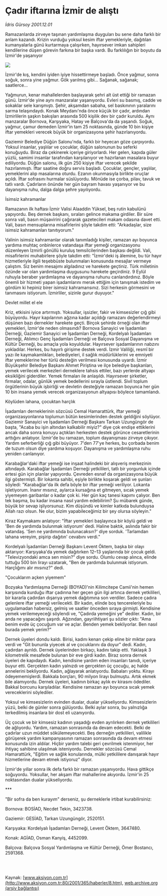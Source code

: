 # Çadır iftarına İzmir de alıştı

*İdris Gürsoy 2001.12.01*

<div>
 <p class="spot">
  Ramazanlarda zirveye taşınan yardımlaşma duyguları bu sene daha farklı bir anlam kazandı. Krizin vurduğu yoksul kesim iftar yemekleriyle, dağıtılan kumanyalarla günü kurtarmaya çalışırken, hayırsever imkan sahipleri kendilerine düşen görevin farkına bir başka vardı. Bu farklılığın bir boyutu da İzmir'de yaşanıyor
 </p>
 <p class="metin">
 </p>
 <img border="0" src="/web/20020104223053im_/http://www.aksiyon.com.tr/2001/365/resimler/cadir.jpg"/>
 <p class="metin">
  İzmir'de kış, kendini iyiden iyiye hissettirmeye başladı. Önce yağmur, sonra soğuk, sonra yine yağmur. Gök yarılmış gibi... Sağanak, sağanak; saatlerce...
 </p>
 <p class="metin">
  Yağmurun, kenar mahallelerden başlayarak şehri alt üst ettiği bir ramazan günü. İzmir'de yine aynı manzaralar yaşanıyordu. Evleri su basmış, cadde ve sokaklar sele karışmıştı. Şehir, akşamdan sabaha, sel baskınının yaralarını sarma telaşındaydı. Konak Meydanı'nda önce küçük bir çadır, ardından İzmirlilerin şaşkın bakışları arasında 500 kişilik dev bir çadır kuruldu. Aynı manzaralar Bornova, Karşıyaka, Hatay ve Balçova'da da yaşandı. Soğuk, yağmur, çamur demeden İzmir'in tam 25 noktasında, günde 10 bin kişiye iftar yemekleri verecek büyük bir organizasyona şehir hazırlanıyordu.
 </p>
 <p class="metin">
  Gaziemir Belediye Düğün Salonu'nda, farklı bir heyecan göze çarpıyordu. Yoksul insanlar, yaşlılar ve çocuklar, düğün salonunun bu seferki konuğuydu. Biraz da çekinerek içeriye giriyorlardı. Her gelen, kapıda güler yüzlü, samimi insanlar tarafından karşılanıyor ve hazırlanan masalara buyur ediliyordu. Düğün salonu, ilk gün 250 kişiye iftar verecek şekilde hazırlanmıştı. İftar saatine doğru servis başladı. Çocuklar, gençler, yaşlılar, yemeklerini alıp masalarına oturdu. Ezanın okunmasıyla birlikte oruçlar açıldı. İftar sofrasını hurmalar süslüyordu. Mönüde ise çorba, pilav, tavuk ve tatlı vardı. Çadırların önünde her gün bayram havası yaşanıyor ve bu dayanışma ruhu, dalga dalga şehre yayılıyordu.
 </p>
 <p class="metin">
  İsimsiz kahramanlar
 </p>
 <p class="metin">
  Ramazanın ilk haftası İzmir Valisi Alaaddin Yüksel, beş rutin kabulünü yapıyordu. Beş dernek başkanı, sıraları gelince makama girdiler. Bir süre sonra vali, basın müşavirini çağırarak gazetecileri makam odasına davet etti. Vali, basın mensuplarına misafirlerini şöyle takdim etti: "Arkadaşlar, size isimsiz kahramanları tanıtıyorum."
 </p>
 <p class="metin">
  Valinin isimsiz kahramanlar olarak tanımladığı kişiler, ramazan ayı boyunca yardıma muhtaç onbinlerce vatandaşa iftar yemeği organizasyonu düzenleyen İzmirli gönüllü kuruluş temsilcilerinden başkası değildi. Vali, misafirlerini muhabirlere şöyle takdim etti: "İzmir'deki iş âlemine, bu tür hayır hizmetleriyle ilgili teşebbüste bulunmaları konusunda mesajlar vermeye çalıştım. Siz benim mesajımı algıladınız ve harekete geçtiniz. Türk milletinin özünde var olan yardımlaşma duygusunu harekete geçirdiniz. 9 Eylül ruhuyla beraber yardımlaşma ve dayanışma ruhunu canlandırdınız. Böyle önemli bir hizmeti yapan işadamlarını merak ettiğim için tanışmak istedim ve gördüm ki hepiniz birer isimsiz kahramansınız. Sizi herkesin görmesini ve tanımasını istiyorum. İzmirliler, sizinle gurur duyuyor."
 </p>
 <p class="metin">
  Devlet millet el ele
 </p>
 <p class="metin">
  Kriz, etkisini iyice artırmıştı. Yoksullar, işsizler, fakir ve kimsesizler çığ gibi büyüyordu. Hayır kapılarının ağzına kadar açıldığı ramazanı değerlendirmeyi düşünen bazı dernekler harekete geçti. Birçok şehirde örneği olan iftar yemekleri, İzmir'de neden olmasındı? Bornova Sanayici ve İşadamları Derneği, Gaziemir Sanayici ve İşadamları Derneği, Kordelyalı İşadamları Derneği, Atılımcı Genç İşadamları Derneği ve Balçova Sosyal Dayanışma ve Kültür Derneği, bu amaçla yola koyuldular. Hayırsever işadamlarının nabzını yokladılar. Herkes, bu hayırlı girişime destek verdi. İzmir Valiliği, resmî bir yazı ile kaymakamlıkları, belediyeleri, il sağlık müdürlüklerini ve emniyeti iftar yemeklerine her türlü desteğin verilmesi konusunda uyardı. İzmir Büyükşehir Belediye Başkanı Ahmet Piriştina ve ilçe belediye başkanları, yemek verilecek merkezleri derneklere tahsis ettiler, bazı yerlerde altyapı eksikliğini giderdiler. Yemek firmaları ile anlaşıldı. Hayırsever şirketler, firmalar, odalar, günlük yemek bedellerini sırayla üstlendi. Sivil toplum örgütlerinin büyük işbirliği ve devletin desteğiyle ramazan boyunca her gün 10 bin insana yemek verecek organizasyonun altyapısı böylece tamamlandı.
 </p>
 <p class="metin">
  Köylüden lahana, çocuktan harçlık
 </p>
 <p class="metin">
  İşadamları derneklerinin sözcüsü Cemal Hamarattürk, iftar yemeği organizasyonlarına toplumun bütün kesimlerinden destek geldiğini söylüyor. Gaziemir Sanayici ve İşadamları Derneği Başkanı Tarkan Uzungüngör de başta, "Acaba bu işin altından kalkabilir miyiz?" diye çok endişe ettiklerini ancak daha sonra konuyu açtıkları herkesten destek görünce cesaretlerinin arttığını anlatıyor. İzmir'de bu ramazan, toplum dayanışması zirveye çıkıyor. Yardım seferberliği çığ gibi büyüyor. 7'den 77'ye herkes, bu çorbada benim de tuzum olsun diye yardıma koşuyor. Dayanışma ve yardımlaşma ruhu yeniden canlanıyor.
 </p>
 <p class="metin">
  Karabağlar'daki iftar yemeği ise inşaat halindeki bir alışveriş merkezinin altındaydı. Karabağlar İşadamları Derneği yetkilileri, tatlı bir yorgunluk içinde ertesi gün için planlar yapıyordu. Çevreden esnaf da organizasyona büyük ilgi göstermişti. Bir lokanta sahibi, eşiyle birlikte koşarak geldi ve şunları söyledi: "Karabağlar'da ilk defa böyle bir iftar yemeği veriliyor. Lokanta işletiyorum. İnanır mısınız, aylarca kursağına et gitmeyen, sıcak yemek yiyemeyen garibanlar o kadar çok ki. Her gün kaç tanesi kapımı çalıyor. Ben tek başıma, bu kadar insana nasıl yardım edebilirim? Şu mübarek günde, büyük bir sevap işliyorsunuz. Kim düşündü ve kimler katkıda bulunduysa Allah razı olsun. Ne olur, bizim yapabileceğimiz bir şey olursa söyleyin."
 </p>
 <p class="metin">
  Kiraz Kaymakamı anlatıyor: "İftar yemekleri başlayınca bir köylü geldi ve 'Ben de yardımda bulunmak istiyorum' dedi. Haline baktık, aslında fakir bir vatandaş. 'Sen ne yardımında bulunacaksın?' diye sorduk. 'Tarlamdan lahana vereyim, pişirip dağıtın' cevabını verdi."
 </p>
 <p class="metin">
  Kordelyalı İşadamları Derneği Başkanı Levent Öktem, başka bir olayı aktarıyor: Karşıyaka'da yemek dağıtırken 12–13 yaşlarında bir çocuk geldi. "Televizyondaki amca sen misin?" diye sordu. Olumlu cevap alınca, elinde tuttuğu 500 bin lirayı uzatarak, "Ben de yardımda bulunmak istiyorum. Harçlığımı alır mısınız?" dedi.
 </p>
 <p class="metin">
  "Çocuklarım açken yiyemem"
 </p>
 <p class="metin">
  Bozyaka Yardımlaşma Derneği (BOYAD)'nin Kilimcitepe Camii'nin hemen karşısında kurduğu iftar çadırına her geçen gün ilgi artınca dernek yetkilileri, bir kararla çadırdan dışarıya yemek dağıtımına son verdiler. Sadece çadıra gelenlere iftar yemeği verilecekti.  Bir kadın, elinde boş tencereleriyle bu uygulamadan habersiz, gelmiş ve saatler önceden sıraya girmişti. Kendisine yemek verilemeyeceği söylendi ve, "Çadırda yemeğini ye" dediler. Kadın, bir anda ne yapacağını şaşırdı. Ağzından, gayriihtiyari şu sözler çıktı: "Ama benim evde üç çocuğum var ve açlar. Benden yemek bekliyorlar. Ben nasıl burada yemek yerim?"
 </p>
 <p class="metin">
  Dernek üyeleri dondu kaldı. Birisi, kadını kenarı çekip eline bir miktar para verdi ve "Git bununla yiyecek al ve çocuklarını da doyur" dedi. Kadın, çadırdan ayrıldı. Dernek üyelerinden birkaçı, kadını takip etti. Yaklaşık 3 kilometrelik mesafede bulunan bir eve girdi kadın. Biraz sonra dernek üyeleri de kapıdaydı. Kadın, kendisine yardım eden insanları tanıdı, içeriye buyur etti. Gerçekten kadın yalnızdı ve gerçekten üç çocuğu, aç halde annelerini bekliyordu. Kadın, ağlayarak anlatıyordu. Babaları yoktu. Kirayı ödeyememişlerdi. Bakkala borçları, 90 milyon lirayı bulmuştu. Artık ekmek bile alamıyordu. Dernek üyeleri, kadının birkaç aylık ev kirasını ödediler. Bakkal borcunu karşıladılar. Kendisine ramazan ayı boyunca sıcak yemek vereceklerini söylediler.
 </p>
 <p class="metin">
  Yoksul ve kimsesizlerin evinden dualar, dualar yükseliyordu. Kimsesizlerin yüzü, belki de günler sonra gülüyordu. Belki aylar sonra, bu yalnızlığa terkedilmiş insanlara bir dost eli uzanıyordu.
 </p>
 <p class="metin">
  Üç çocuk ve bir kimsesiz kadının yaşadığı evden ayrılırken dernek yetkilileri de ağlıyordu. Yardım, ramazan sonrasında da devam edecekti. Belki de çadırlar uzun müddet sökülemeyecekti. Beş derneğin yetkilileri, valilikle görüşerek yardım kampanyasının ramazan sonrasında da devam etmesi konusunda izin aldılar. Hiçbir yardım talebi geri çevrilmek istenmiyor, her ihtiyaç sahibine ulaşılmak isteniyordu. Dernekler sözcüsü Cemal Hamarattürk, "Eğitim ve sağlık konularında, mülki yetkililere danışarak hayır hizmetlerine devam etmek istiyoruz" diyor.
 </p>
 <p class="metin">
  İzmir'de yıllar sonra ilk defa farklı bir ramazan yaşanıyordu. Hava gittikçe soğuyordu. Yoksullar, her akşam iftar mahallerine akıyordu. İzmir'in 25 noktasından dualar yükseliyordu.
 </p>
 <p class="metin">
  ***
 </p>
 <p class="metin">
  "Bir sofra da ben kurayım" derseniz, şu derneklerle irtibat kurabilirsiniz:
 </p>
 <p class="metin">
  Bornova: BOSİAD, Necdet Tekin, 3423738.
 </p>
 <p class="metin">
  Gaziemir: GESİAD, Tarkan Uzungüngör, 2520151.
 </p>
 <p class="metin">
  Karşıyaka: Kordelyalı İşadamları Derneği, Levent Öktem, 3647480.
 </p>
 <p class="metin">
  Konak: AGİAD, Osman Kanyiş, 4452099.
 </p>
 <p class="metin">
  Balçova: Balçova Sosyal Yardımlaşma ve Kültür Derneği, Ömer Bostancı, 2591368.
 </p>
 <p class="metin">
 </p>
 <br/>
 <br/>
</div>

Kaynak: [www.aksiyon.com.tr](http://www.aksiyon.com.tr:80/2001/365/haberler/8.htm), [web.archive.org (arşiv bağlantısı)](http://web.archive.org/web/20020104223053/http://www.aksiyon.com.tr:80/2001/365/haberler/8.htm)
